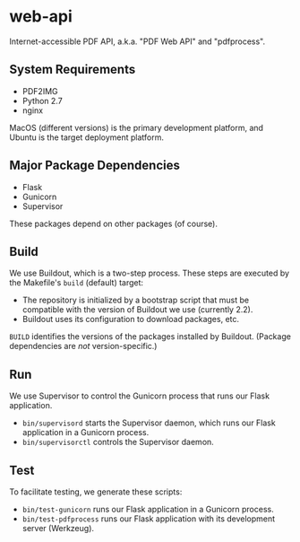# web-api

Internet-accessible PDF API, a.k.a. "PDF Web API" and "pdfprocess".

## System Requirements

* PDF2IMG
* Python 2.7
* nginx

MacOS (different versions) is the primary development platform, and Ubuntu is the target deployment platform.

## Major Package Dependencies

* Flask
* Gunicorn
* Supervisor

These packages depend on other packages (of course).

## Build

We use Buildout, which is a two-step process. These steps are executed by the Makefile's `build` (default) target:

* The repository is initialized by a bootstrap script that must be compatible with the version of Buildout we use (currently 2.2).
* Buildout uses its configuration to download packages, etc.

`BUILD` identifies the versions of the packages installed by Buildout. (Package dependencies are *not* version-specific.)

## Run

We use Supervisor to control the Gunicorn process that runs our Flask application.

* `bin/supervisord` starts the Supervisor daemon, which runs our Flask application in a Gunicorn process.
* `bin/supervisorctl` controls the Supervisor daemon.

## Test

To facilitate testing, we generate these scripts:

* `bin/test-gunicorn` runs our Flask application in a Gunicorn process.
* `bin/test-pdfprocess` runs our Flask application with its development server (Werkzeug).
